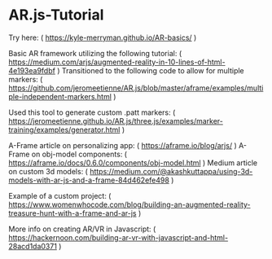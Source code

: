 # AR.js-Tutorial
Try here: ( https://kyle-merryman.github.io/AR-basics/ )

Basic AR framework utilizing the following tutorial: 
( https://medium.com/arjs/augmented-reality-in-10-lines-of-html-4e193ea9fdbf )
Transitioned to the following code to allow for multiple markers: 
( https://github.com/jeromeetienne/AR.js/blob/master/aframe/examples/multiple-independent-markers.html )

Used this tool to generate custom .patt markers: 
( https://jeromeetienne.github.io/AR.js/three.js/examples/marker-training/examples/generator.html )

A-Frame article on personalizing app:
( https://aframe.io/blog/arjs/ )
A-Frame on obj-model components:
( https://aframe.io/docs/0.6.0/components/obj-model.html )
Medium article on custom 3d models:
( https://medium.com/@akashkuttappa/using-3d-models-with-ar-js-and-a-frame-84d462efe498 )

Example of a custom project: 
( https://www.womenwhocode.com/blog/building-an-augmented-reality-treasure-hunt-with-a-frame-and-ar-js )

More info on creating AR/VR in Javascript:
( https://hackernoon.com/building-ar-vr-with-javascript-and-html-28acd1da0371 )
